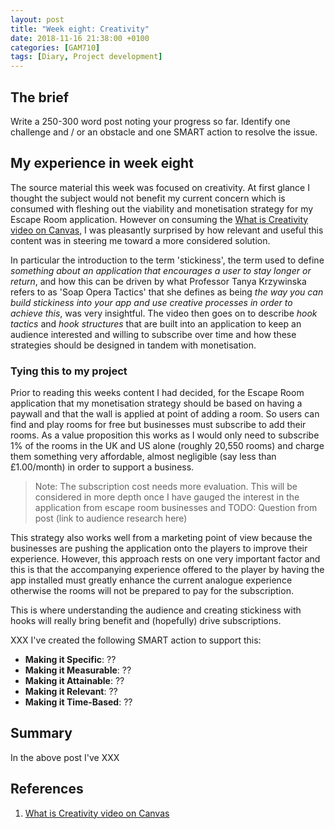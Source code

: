 ```yaml
---
layout: post
title: "Week eight: Creativity"
date: 2018-11-16 21:38:00 +0100
categories: [GAM710]
tags: [Diary, Project development]
---
```


## The brief

Write a 250-300 word post noting your progress so far. Identify one challenge and / or an obstacle and one SMART action to resolve the issue.

## My experience in week eight

The source material this week was focused on creativity. At first glance I thought the subject would not benefit my current concern which is consumed with fleshing out the viability and monetisation strategy for my Escape Room application. However on consuming the [What is Creativity video on Canvas](https://falmouthflexible.instructure.com/courses/293/pages/week-8-what-is-creativity?module_item_id=15462), I was pleasantly surprised by how relevant and useful this content was in steering me toward a more considered solution.

In particular the introduction to the term 'stickiness', the term used to define *something about an application that encourages a user to stay longer or return*, and how this can be driven by what Professor Tanya Krzywinska refers to as 'Soap Opera Tactics' that she defines as being *the way you can build stickiness into your app and use creative processes in order to achieve this*, was very insightful. The video then goes on to describe *hook tactics* and *hook structures* that are built into an application to keep an audience interested and willing to subscribe over time and how these strategies should be designed in tandem with monetisation.

### Tying this to my project

Prior to reading this weeks content I had decided, for the Escape Room application that my monetisation strategy should be based on having a paywall and that the wall is applied at point of adding a room. So users can find and play rooms for free but businesses must subscribe to add their rooms. As a value proposition this works as I would only need to subscribe 1% of the rooms in the UK and US alone (roughly 20,550 rooms) and charge them something very affordable, almost negligible (say less than £1.00/month) in order to support a business.

> Note: The subscription cost needs more evaluation. This will be considered in more depth once I have gauged the interest in the application from escape room businesses and TODO: Question from post (link to audience research here)

This strategy also works well from a marketing point of view because the businesses are pushing the application onto the players to improve their experience. However, this approach rests on one very important factor and this is that the accompanying experience offered to the player by having the app installed must greatly enhance the current analogue experience otherwise the rooms will not be prepared to pay for the subscription.

This is where understanding the audience and creating stickiness with hooks will really bring benefit and (hopefully) drive subscriptions.

XXX I've created the following SMART action to support this:

- **Making it Specific**: ??
- **Making it Measurable**: ??
- **Making it Attainable**: ??
- **Making it Relevant**: ??
- **Making it Time-Based**: ??

## Summary

In the above post I've XXX

## References

1. [What is Creativity video on Canvas](https://falmouthflexible.instructure.com/courses/293/pages/week-8-what-is-creativity?module_item_id=15462)
